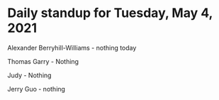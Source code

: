 # Daily standup for Tuesday, May 4, 2021

Alexander Berryhill-Williams - nothing today

Thomas Garry - Nothing

Judy - Nothing

Jerry Guo - nothing